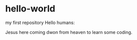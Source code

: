 # hello-world
my first repository
Hello humans:

Jesus here coming dwon from heaven to learn some coding.

